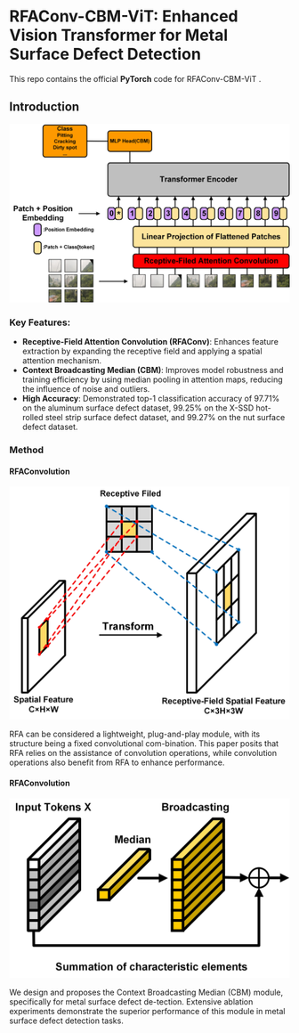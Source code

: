# RFAConv-CBM-ViT: Enhanced Vision Transformer for Metal Surface Defect Detection

This repo contains the official **PyTorch** code for RFAConv-CBM-ViT .

## Introduction

<p align="center">
    <img src="figures/Fig1.jpg" width= "600">
</p>


### Key Features:
- **Receptive-Field Attention Convolution (RFAConv)**: Enhances feature extraction by expanding the receptive field and applying a spatial attention mechanism.
- **Context Broadcasting Median (CBM)**: Improves model robustness and training efficiency by using median pooling in attention maps, reducing the influence of noise and outliers.
- **High Accuracy**: Demonstrated top-1 classification accuracy of 97.71% on the aluminum surface defect dataset, 99.25% on the X-SSD hot-rolled steel strip surface defect dataset, and 99.27% on the nut surface defect dataset.

### Method 

#### RFAConvolution

<p align="center">
    <img src="figures/Fig2.jpg" width= "600">
</p>

RFA can be considered a lightweight, plug-and-play module, with its structure being a fixed convolutional com-bination. This paper posits that RFA relies on the assistance of convolution operations, while convolution operations also benefit from RFA to enhance performance. 

#### RFAConvolution

<p align="center">
    <img src="figures/Fig5.jpg" width= "600">
</p>
We design and proposes the Context Broadcasting Median (CBM) module, specifically for metal surface defect de-tection. Extensive ablation experiments demonstrate the superior performance of this module in metal surface defect detection tasks.
